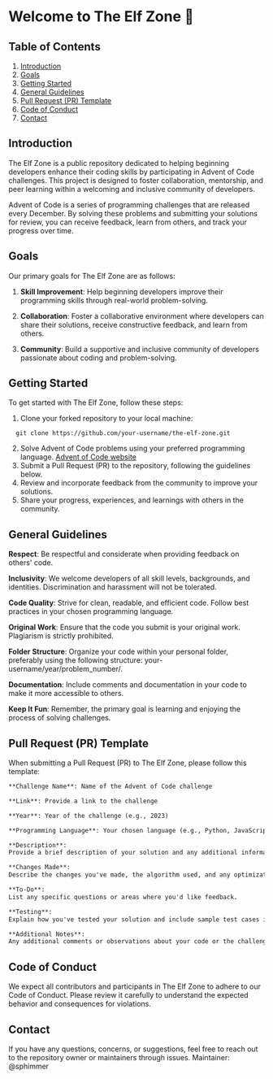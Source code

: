 # Welcome to The Elf Zone 🎄


## Table of Contents

1. [Introduction](#introduction)
2. [Goals](#goals)
3. [Getting Started](#getting-started)
4. [General Guidelines](#general-guidelines)
5. [Pull Request (PR) Template](#pull-request-pr-template)
6. [Code of Conduct](#code-of-conduct)
7. [Contact](#contact)

## Introduction

The Elf Zone is a public repository dedicated to helping beginning developers enhance their coding skills by participating in Advent of Code challenges. This project is designed to foster collaboration, mentorship, and peer learning within a welcoming and inclusive community of developers.

Advent of Code is a series of programming challenges that are released every December. By solving these problems and submitting your solutions for review, you can receive feedback, learn from others, and track your progress over time.

## Goals

Our primary goals for The Elf Zone are as follows:

1. **Skill Improvement**: Help beginning developers improve their programming skills through real-world problem-solving.

2. **Collaboration**: Foster a collaborative environment where developers can share their solutions, receive constructive feedback, and learn from others.

3. **Community**: Build a supportive and inclusive community of developers passionate about coding and problem-solving.

## Getting Started

To get started with The Elf Zone, follow these steps:


1. Clone your forked repository to your local machine:
 ```shell
   git clone https://github.com/your-username/the-elf-zone.git
```
2. Solve Advent of Code problems using your preferred programming language. [Advent of Code website](https://adventofcode.com)
3. Submit a Pull Request (PR) to the repository, following the guidelines below.
4. Review and incorporate feedback from the community to improve your solutions.
5. Share your progress, experiences, and learnings with others in the community.

## General Guidelines
**Respect**: Be respectful and considerate when providing feedback on others' code.

**Inclusivity**: We welcome developers of all skill levels, backgrounds, and identities. Discrimination and harassment will not be tolerated.

**Code Quality**: Strive for clean, readable, and efficient code. Follow best practices in your chosen programming language.

**Original Work**: Ensure that the code you submit is your original work. Plagiarism is strictly prohibited.

**Folder Structure**: Organize your code within your personal folder, preferably using the following structure: your-username/year/problem_number/.

**Documentation**: Include comments and documentation in your code to make it more accessible to others.

**Keep It Fun**: Remember, the primary goal is learning and enjoying the process of solving challenges.

## Pull Request (PR) Template
When submitting a Pull Request (PR) to The Elf Zone, please follow this template:
```markdown
**Challenge Name**: Name of the Advent of Code challenge

**Link**: Provide a link to the challenge

**Year**: Year of the challenge (e.g., 2023)

**Programming Language**: Your chosen language (e.g., Python, JavaScript)

**Description**:
Provide a brief description of your solution and any additional information you find relevant.

**Changes Made**:
Describe the changes you've made, the algorithm used, and any optimizations or improvements.

**To-Do**:
List any specific questions or areas where you'd like feedback.

**Testing**:
Explain how you've tested your solution and include sample test cases if applicable.

**Additional Notes**:
Any additional comments or observations about your code or the challenge.
```

## Code of Conduct

We expect all contributors and participants in The Elf Zone to adhere to our Code of Conduct. Please review it carefully to understand the expected behavior and consequences for violations.

## Contact

If you have any questions, concerns, or suggestions, feel free to reach out to the repository owner or maintainers through issues.
Maintainer: @sphimmer

